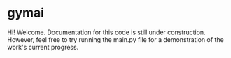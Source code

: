 # gymai

Hi! Welcome. Documentation for this code is still under construction. However, feel free to try running the main.py file for a demonstration of the work's current progress.
